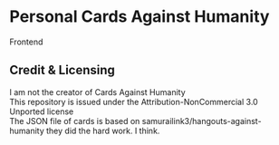 # Personal Cards Against Humanity

Frontend

## Credit & Licensing
I am not the creator of Cards Against Humanity  
This repository is issued under the Attribution-NonCommercial 3.0 Unported license   
The JSON file of cards is based on samurailink3/hangouts-against-humanity they did the hard work. I think.

